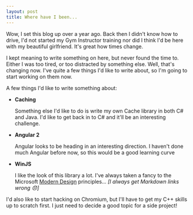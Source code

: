 ```yaml
---
layout: post
title: Where have I been...
---
```


Wow, I set this blog up over a year ago. Back then I didn't know how to drive, I'd not started my Gym Instructor training nor did I think I'd be here with my beautiful girlfriend. It's great how times change.

I kept meaning to write something on here, but never found the time to. Either I was too tired, or too distracted by something else. Well, that's changing now. I've quite a few things I'd like to write about, so I'm going to start working on them now. 

A few things I'd like to write something about:

- **Caching**

    Something else I'd like to do is write my own Cache library in both C# and Java. I'd like to get back in to C# and it'll be an interesting challenge.

- **Angular 2**


    Angular looks to be heading in an interesting direction. I haven't done much Angular before now, so this would be a good learning curve

- **WinJS**

    I like the look of this library a lot. I've always taken a fancy to the Microsoft [Modern Design](https://www.microsoft.com/en-us/stories/design/) principles...  _\[I always get Markdown links wrong :disappointed:\]_
  
I'd also like to start hacking on Chromium, but I'll have to get my C++ skills up to scratch first. I just need to decide a good topic for a side project! 
